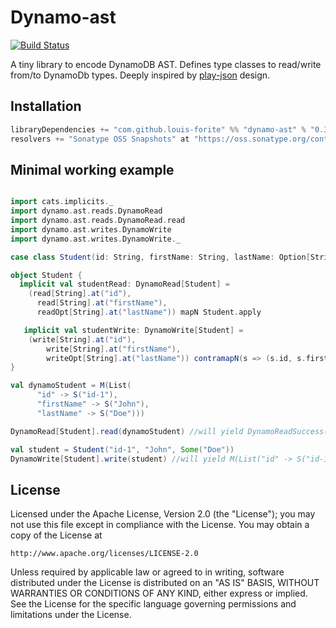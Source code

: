 # Dynamo-ast
[![Build Status](https://travis-ci.org/lforite/dynamo-ast.png?branch=master)](https://travis-ci.org/lforite/dynamo-ast)

A tiny library to encode DynamoDB AST. Defines type classes to read/write from/to DynamoDb types. Deeply inspired by [play-json](https://github.com/playframework/play-json) design.

Installation
-----------------------

```scala
libraryDependencies += "com.github.louis-forite" %% "dynamo-ast" % "0.3"
resolvers += "Sonatype OSS Snapshots" at "https://oss.sonatype.org/content/repositories/releases"
```

Minimal working example
-----------------------

```scala

import cats.implicits._
import dynamo.ast.reads.DynamoRead
import dynamo.ast.reads.DynamoRead.read
import dynamo.ast.writes.DynamoWrite
import dynamo.ast.writes.DynamoWrite._

case class Student(id: String, firstName: String, lastName: Option[String])

object Student {
  implicit val studentRead: DynamoRead[Student] =
    (read[String].at("id"),
      read[String].at("firstName"),
      readOpt[String].at("lastName")) mapN Student.apply

   implicit val studentWrite: DynamoWrite[Student] =
    (write[String].at("id"),
        write[String].at("firstName"),
        writeOpt[String].at("lastName")) contramapN(s => (s.id, s.firstName, s.lastName))
}

val dynamoStudent = M(List(
      "id" -> S("id-1"),
      "firstName" -> S("John"),
      "lastName" -> S("Doe")))

DynamoRead[Student].read(dynamoStudent) //will yield DynamoReadSuccess(Student("id-1", "John", Some("Doe")))

val student = Student("id-1", "John", Some("Doe"))
DynamoWrite[Student].write(student) //will yield M(List("id" -> S("id-1"), "firstName" -> S("John"), "lastName" -> S("Doe")))
```

License
-------

Licensed under the Apache License, Version 2.0 (the "License"); you may not use this file except in compliance with the License. You may obtain a copy of the License at

    http://www.apache.org/licenses/LICENSE-2.0

Unless required by applicable law or agreed to in writing, software distributed under the License is distributed on an "AS IS" BASIS, WITHOUT WARRANTIES OR CONDITIONS OF ANY KIND, either express or implied. See the License for the specific language governing permissions and limitations under the License.
